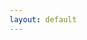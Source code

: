 ```yaml
---
layout: default
---
```


<!-- Hero Section (App Look) -->
<section id="app-look">
    <!-- ... your content ... -->
</section>

<!-- Get Involved Section -->
<section id="get-involved" class="center-content">
    <!-- ... your content ... -->
</section>

<!-- ... other sections ... -->
